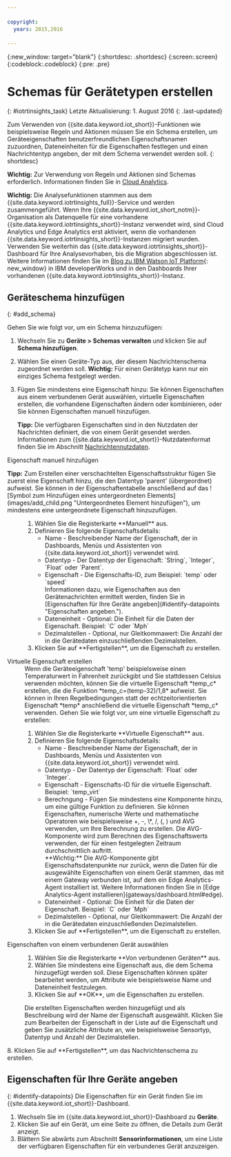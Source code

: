 ```yaml
---

copyright:
  years: 2015,2016

---
```


{:new_window: target="blank"}
{:shortdesc: .shortdesc}
{:screen:.screen}
{:codeblock:.codeblock}
{:pre: .pre}

# Schemas für Gerätetypen erstellen
{: #iotrtinsights_task}
Letzte Aktualisierung: 1. August 2016
{: .last-updated}

Zum Verwenden von {{site.data.keyword.iot_short}}-Funktionen wie beispielsweise Regeln und Aktionen müssen Sie ein Schema erstellen, um Geräteeigenschaften benutzerfreundlichen Eigenschaftsnamen zuzuordnen, Dateneinheiten für die Eigenschaften festlegen und einen Nachrichtentyp angeben, der mit dem Schema verwendet werden soll.
{: shortdesc}

**Wichtig:** Zur Verwendung von Regeln und Aktionen sind Schemas erforderlich. Informationen finden Sie in [Cloud Analytics](cloud_analytics.html#rules). 

**Wichtig:** Die Analysefunktionen stammen aus dem {{site.data.keyword.iotrtinsights_full}}-Service und werden zusammengeführt. Wenn Ihre {{site.data.keyword.iot_short_notm}}-Organisation als Datenquelle für eine vorhandene {{site.data.keyword.iotrtinsights_short}}-Instanz verwendet wird, sind Cloud Analytics und Edge Analytics erst aktiviert, wenn die vorhandenen {{site.data.keyword.iotrtinsights_short}}-Instanzen migriert wurden. Verwenden Sie weiterhin das {{site.data.keyword.iotrtinsights_short}}-Dashboard für Ihre Analysevorhaben, bis die Migration abgeschlossen ist. Weitere Informationen finden Sie im [Blog zu IBM Watson IoT Platform](https://developer.ibm.com/iotplatform/2016/04/28/iot-real-time-insights-and-watson-iot-platform-a-match-made-in-heaven/){: new_window} in IBM developerWorks und in den Dashboards Ihrer vorhandenen {{site.data.keyword.iotrtinsights_short}}-Instanz.   

## Geräteschema hinzufügen 
{: #add_schema}

Gehen Sie wie folgt vor, um ein Schema hinzuzufügen:   
1. Wechseln Sie zu **Geräte > Schemas verwalten** und klicken Sie auf **Schema hinzufügen**.   
2. Wählen Sie einen Geräte-Typ aus, der diesem Nachrichtenschema zugeordnet werden soll. **Wichtig:** Für einen Gerätetyp kann nur ein einziges Schema festgelegt werden. 

3. Fügen Sie mindestens eine Eigenschaft hinzu:
Sie können Eigenschaften aus einem verbundenen Gerät auswählen, virtuelle Eigenschaften erstellen, die vorhandene Eigenschaften ändern oder kombinieren, oder Sie können Eigenschaften manuell hinzufügen.   

    **Tipp:** Die verfügbaren Eigenschaften sind in den Nutzdaten der Nachrichten definiert, die von einem Gerät gesendet werden. Informationen zum {{site.data.keyword.iot_short}}-Nutzdatenformat finden Sie im Abschnitt [Nachrichtennutzdaten](reference/mqtt/index.html#message-payloadl "Nachrichtennutzdaten.").    
  <dl>
  <dt>Eigenschaft manuell hinzufügen </dt>
  <p><b>Tipp:</b> Zum Erstellen einer verschachtelten Eigenschaftsstruktur fügen Sie zuerst eine Eigenschaft hinzu, die den Datentyp 'parent' (übergeordnet) aufweist. Sie können in der Eigenschaftentabelle anschließend auf das ![Symbol zum Hinzufügen eines untergeordneten Elements](images/add_child.png "Untergeordnetes Element hinzufügen"), um mindestens eine untergeordnete Eigenschaft hinzuzufügen. </p>
  <dd>
  <ol>
    <li>Wählen Sie die Registerkarte **Manuell** aus. </li>
    <li>Definieren Sie folgende Eigenschaftsdetails:
<ul>  
      <li>Name - Beschreibender Name der Eigenschaft, der in Dashboards, Menüs und Assistenten von {{site.data.keyword.iot_short}} verwendet wird. </li>
      <li>Datentyp - Der Datentyp der Eigenschaft:   
   `String`, `Integer`, `Float` oder `Parent`.</li>
   <!--<li>Event - A specific event to collect data for. Leave blank to collect for all events.</li>-->
   <li>Eigenschaft - Die Eigenschafts-ID, zum Beispiel:   
 `temp` oder `speed`  </br> Informationen dazu, wie Eigenschaften aus den Gerätenachrichten ermittelt werden, finden Sie in [Eigenschaften für Ihre Geräte angeben](#identify-datapoints "Eigenschaften angeben."). </li>
  <li>Dateneinheit - Optional: Die Einheit für die Daten der Eigenschaft. Beispiel:   
     `C` oder `Mph`  </li>
     <li> Dezimalstellen - Optional, nur Gleitkommawert: Die Anzahl der in die Gerätedaten einzuschließenden Dezimalstellen. </li>
    </ul>
    </li>
    <li>Klicken Sie auf **Fertigstellen**, um die Eigenschaft zu erstellen. </li>
  </ol>
  </dd>
  <dt>Virtuelle Eigenschaft erstellen </dt>
  <dd> Wenn die Geräteeigenschaft 'temp' beispielsweise einen Temperaturwert in Fahrenheit zurückgibt und Sie stattdessen Celsius verwenden möchten, können Sie die virtuelle Eigenschaft *temp_c* erstellen, die die Funktion *temp_c=(temp-32)/1,8* aufweist. Sie können in Ihren Regelbedingungen statt der echtzeitorientierten Eigenschaft *temp* anschließend die virtuelle Eigenschaft *temp_c* verwenden.   
Gehen Sie wie folgt vor, um eine virtuelle Eigenschaft zu erstellen:
<ol>
    <li>Wählen Sie die Registerkarte **Virtuelle Eigenschaft** aus. </li>  
    <li>Definieren Sie folgende Eigenschaftsdetails:
<ul>
    <li>Name - Beschreibender Name der Eigenschaft, der in Dashboards, Menüs und Assistenten von {{site.data.keyword.iot_short}} verwendet wird. </li>
    <li>Datentyp - Der Datentyp der Eigenschaft:   
 `Float` oder `Integer`.</li>
 <li>Eigenschaft - Eigenschafts-ID für die virtuelle Eigenschaft. Beispiel:   
`temp_virt`</li>
    <li>Berechngung - Fügen Sie mindestens eine Komponente hinzu, um eine gültige Funktion zu definieren. Sie können Eigenschaften, numerische Werte und mathematische Operatoren wie beispielsweise +, -, \*, /, (, ) und AVG verwenden, um Ihre Berechnung zu erstellen. Die AVG-Komponente wird zum Berechnen des Eigenschaftswerts verwenden, der für einen festgelegten Zeitraum durchschnittlich auftritt. </br> **Wichtig:** Die AVG-Komponente gibt Eigenschaftsdatenpunkte nur zurück, wenn die Daten für die ausgewählte Eigenschaften von einem Gerät stammen, das mit einem Gateway verbunden ist, auf dem ein Edge Analytics-Agent installiert ist. Weitere Informationen finden Sie in [Edge Analytics-Agent installieren](gateways/dashboard.html#edge). </li>
    <li>Dateneinheit - Optional: Die Einheit für die Daten der Eigenschaft. Beispiel: `C` oder `Mph` </li>
    <li> Dezimalstellen - Optional, nur Gleitkommawert: Die Anzahl der in die Gerätedaten einzuschließenden Dezimalstellen. </li>
   </ul>
   </li>
   <li>Klicken Sie auf **Fertigstellen**, um die Eigenschaft zu erstellen. </li>
  </ol>
  </dd>
  <dt>Eigenschaften von einem verbundenen Gerät auswählen </dt>
  <dd>
  <ol>
    <li>Wählen Sie die Registerkarte **Von verbundenen Geräten** aus. </li>  
    <li>Wählen Sie mindestens eine Eigenschaft aus, die dem Schema hinzugefügt werden soll. Diese Eigenschaften können später bearbeitet werden, um Attribute wie beispielsweise Name und Dateneinheit festzulegen.   
<!--**Important:** Each property must be unique for a schema. If you select multiple occurrences of the same property for different events, only one of the selected properties is added to the schema.</li>-->
  <li>Klicken Sie auf **OK**, um die Eigenschaften zu erstellen. </li>
  </ol>
  </dd>
    <dd>Die erstellten Eigenschaften werden hinzugefügt und als Beschreibung wird der Name der Eigenschaft ausgewählt. Klicken Sie zum Bearbeiten der Eigenschaft in der Liste auf die Eigenschaft und geben Sie zusätzliche Attribute an, wie beispielsweise Sensortyp, Datentyp und Anzahl der Dezimalstellen. </dd>
  </dl>
8. Klicken Sie auf **Fertigstellen**, um das Nachrichtenschema zu erstellen. 

## Eigenschaften für Ihre Geräte angeben 
{: #identify-datapoints}
Die Eigenschaften für ein Gerät finden Sie im {{site.data.keyword.iot_short}}-Dashboard. 

1. Wechseln Sie im {{site.data.keyword.iot_short}}-Dashboard zu **Geräte**. 
2. Klicken Sie auf ein Gerät, um eine Seite zu öffnen, die Details zum Gerät anzeigt. 
3. Blättern Sie abwärts zum Abschnitt **Sensorinformationen**, um eine Liste der verfügbaren Eigenschaften für ein verbundenes Gerät anzuzeigen. 
